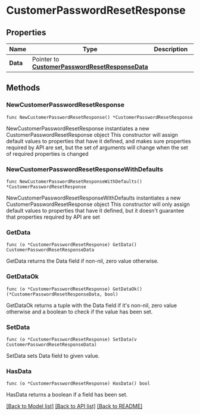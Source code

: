 # CustomerPasswordResetResponse

## Properties

Name | Type | Description | Notes
------------ | ------------- | ------------- | -------------
**Data** | Pointer to [**CustomerPasswordResetResponseData**](CustomerPasswordResetResponseData.md) |  | [optional] 

## Methods

### NewCustomerPasswordResetResponse

`func NewCustomerPasswordResetResponse() *CustomerPasswordResetResponse`

NewCustomerPasswordResetResponse instantiates a new CustomerPasswordResetResponse object
This constructor will assign default values to properties that have it defined,
and makes sure properties required by API are set, but the set of arguments
will change when the set of required properties is changed

### NewCustomerPasswordResetResponseWithDefaults

`func NewCustomerPasswordResetResponseWithDefaults() *CustomerPasswordResetResponse`

NewCustomerPasswordResetResponseWithDefaults instantiates a new CustomerPasswordResetResponse object
This constructor will only assign default values to properties that have it defined,
but it doesn't guarantee that properties required by API are set

### GetData

`func (o *CustomerPasswordResetResponse) GetData() CustomerPasswordResetResponseData`

GetData returns the Data field if non-nil, zero value otherwise.

### GetDataOk

`func (o *CustomerPasswordResetResponse) GetDataOk() (*CustomerPasswordResetResponseData, bool)`

GetDataOk returns a tuple with the Data field if it's non-nil, zero value otherwise
and a boolean to check if the value has been set.

### SetData

`func (o *CustomerPasswordResetResponse) SetData(v CustomerPasswordResetResponseData)`

SetData sets Data field to given value.

### HasData

`func (o *CustomerPasswordResetResponse) HasData() bool`

HasData returns a boolean if a field has been set.


[[Back to Model list]](../README.md#documentation-for-models) [[Back to API list]](../README.md#documentation-for-api-endpoints) [[Back to README]](../README.md)


